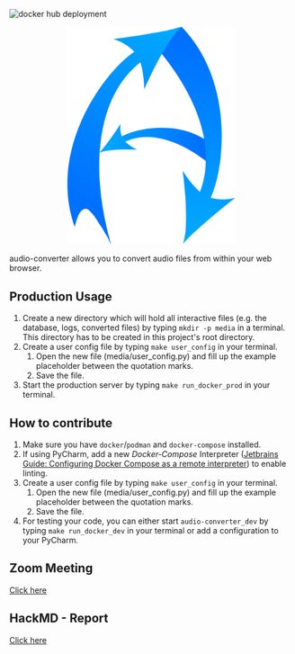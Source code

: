 ![docker hub deployment](https://github.com/mac641/audio-converter/actions/workflows/deploy.yml/badge.svg)

<div align="center">
  <img width="300px" src="./audio_converter/static/img/Logo.png" alt="audio-converter logo">
</div>

audio-converter allows you to convert audio files from within your web browser.

## Production Usage

1. Create a new directory which will hold all interactive files (e.g. the database, logs, converted files) by typing
   `mkdir -p media` in a terminal. This directory has to be created in this project's root directory.
2. Create a user config file by typing `make user_config` in your terminal.
    1. Open the new file (media/user_config.py) and fill up the example placeholder between the quotation marks.
    2. Save the file.
3. Start the production server by typing `make run_docker_prod` in your terminal.

## How to contribute

1. Make sure you have `docker`/`podman` and `docker-compose` installed.
2. If using PyCharm, add a new *Docker-Compose* Interpreter
   ([Jetbrains Guide: Configuring Docker Compose as a remote interpreter](https://www.jetbrains.com/help/pycharm/using-docker-compose-as-a-remote-interpreter.html#tw))
   to enable linting.
3. Create a user config file by typing `make user_config` in your terminal.
    1. Open the new file (media/user_config.py) and fill up the example placeholder between the quotation marks.
    2. Save the file.
4. For testing your code, you can either start `audio-converter_dev` by typing `make run_docker_dev` in your terminal or add
   a configuration to your PyCharm.

## Zoom Meeting

[Click here](https://hs-augsburg.zoom.us/j/94338900433?pwd=a2NhUDJMRk1OeTYwMnZpQ3lJbXo1UT09)

## HackMD - Report

[Click here](https://hackmd.io/ymKcuO0yQ0azINDnV-Y3rw?both#)
